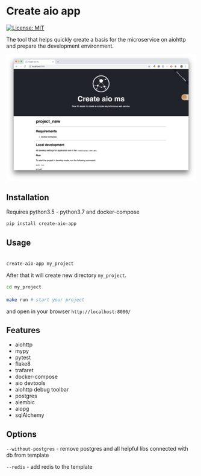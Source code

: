 # Create aio app

[![License: MIT](https://img.shields.io/badge/License-MIT-green.svg)](https://opensource.org/licenses/MIT)

The tool that helps quickly create a basis for the microservice on aiohttp and prepare the development environment.

![Example](assets/assets.png)

## Installation

Requires python3.5 - python3.7 and docker-compose

```bash
pip install create-aio-app
```

## Usage

```bash

create-aio-app my_project
```

After that it will create new directory `my_project`.

```bash
cd my_project

make run # start your project
```

and open in your browser `http://localhost:8080/`

## Features

- aiohttp
- mypy
- pytest
- flake8
- trafaret
- docker-compose
- aio devtools
- aiohttp debug toolbar
- postgres
- alembic
- aiopg
- sqlAlchemy


## Options

`--without-postgres` - remove postgres and all helpful libs connected with db from template

`--redis` - add redis to the template

